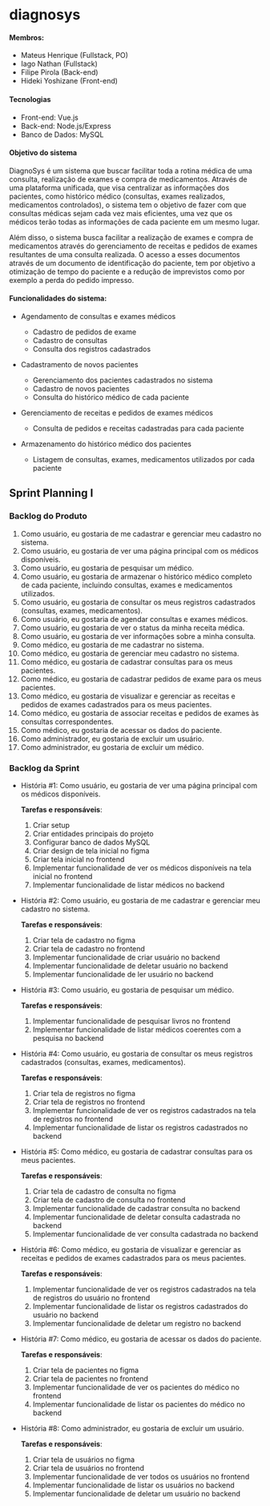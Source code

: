 # diagnosys

#### Membros:
- Mateus Henrique (Fullstack, PO)
- Iago Nathan (Fullstack)
- Filipe Pirola (Back-end)
- Hideki Yoshizane (Front-end)

#### Tecnologias
- Front-end: Vue.js
- Back-end: Node.js/Express
- Banco de Dados: MySQL

#### Objetivo do sistema

DiagnoSys é um sistema que buscar facilitar toda a rotina médica de uma consulta, realização de exames e compra de medicamentos. Através de uma plataforma unificada, que visa centralizar as informações dos pacientes, como histórico médico (consultas, exames realizados, medicamentos controlados), o sistema tem o objetivo de fazer com que consultas médicas sejam cada vez mais eficientes, uma vez que os médicos terão todas as informações de cada paciente em um mesmo lugar.

Além disso, o sistema busca facilitar a realização de exames e compra de medicamentos através do gerenciamento de receitas e pedidos de exames resultantes de uma consulta realizada. O acesso a esses documentos através de um documento de identificação do paciente, tem por objetivo a otimização de tempo do paciente e a redução de imprevistos como por exemplo a perda do pedido impresso.

#### Funcionalidades do sistema:

- Agendamento de consultas e exames médicos
  - Cadastro de pedidos de exame
  - Cadastro de consultas
  - Consulta dos registros cadastrados

- Cadastramento de novos pacientes
  - Gerenciamento dos pacientes cadastrados no sistema
  - Cadastro de novos pacientes
  - Consulta do histórico médico de cada paciente

- Gerenciamento de receitas e pedidos de exames médicos
  - Consulta de pedidos e receitas cadastradas para cada paciente

- Armazenamento do histórico médico dos pacientes
  - Listagem de consultas, exames, medicamentos utilizados por cada paciente

## Sprint Planning I

### Backlog do Produto

 1. Como usuário, eu gostaria de me cadastrar e gerenciar meu cadastro no sistema.
 2. Como usuário, eu gostaria de ver uma página principal com os médicos disponíveis.
 3. Como usuário, eu gostaria de pesquisar um médico.
 4. Como usuário, eu gostaria de armazenar o histórico médico completo de cada paciente, incluindo consultas, exames e medicamentos utilizados.
 5. Como usuário, eu gostaria de consultar os meus registros cadastrados (consultas, exames, medicamentos).
 6. Como usuário, eu gostaria de agendar consultas e exames médicos.
 7. Como usuário, eu gostaria de ver o status da minha receita médica.
 8. Como usuário, eu gostaria de ver informações sobre a minha consulta.
 9. Como médico, eu gostaria de me cadastrar no sistema.
 10. Como médico, eu gostaria de gerenciar meu cadastro no sistema.
 11. Como médico, eu gostaria de cadastrar consultas para os meus pacientes.
 12. Como médico, eu gostaria de cadastrar pedidos de exame para os meus pacientes.
 13. Como médico, eu gostaria de visualizar e gerenciar as receitas e pedidos de exames cadastrados para os meus pacientes.
 14. Como médico, eu gostaria de associar receitas e pedidos de exames às consultas correspondentes.
 15. Como médico, eu gostaria de acessar os dados do paciente.
 16. Como administrador, eu gostaria de excluir um usuário.
 17. Como administrador, eu gostaria de excluir um médico.

### Backlog da Sprint

- História #1: Como usuário, eu gostaria de ver uma página principal com os médicos disponíveis.
    
    **Tarefas e responsáveis**:
    
    1. Criar setup
    2. Criar entidades principais do projeto
    3. Configurar banco de dados MySQL
    4. Criar design de tela inicial no figma
    5. Criar tela inicial no frontend
    6. Implementar funcionalidade de ver os médicos disponíveis na tela inicial no frontend 
    7. Implementar funcionalidade de listar médicos no backend
       
- História #2: Como usuário, eu gostaria de me cadastrar e gerenciar meu cadastro no sistema.
    
    **Tarefas e responsáveis**:
    
    1. Criar tela de cadastro no figma
    2. Criar tela de cadastro no frontend
    3. Implementar funcionalidade de criar usuário no backend
    4. Implementar funcionalidade de deletar usuário no backend
    5. Implementar funcionalidade de ler usuário no backend

- História #3: Como usuário, eu gostaria de pesquisar um médico.
    
    **Tarefas e responsáveis**:
    
    1. Implementar funcionalidade de pesquisar livros no frontend 
    2. Implementar funcionalidade de listar médicos coerentes com a pesquisa no backend

- História #4: Como usuário, eu gostaria de consultar os meus registros cadastrados (consultas, exames, medicamentos).
    
    **Tarefas e responsáveis**:
    
    1. Criar tela de registros no figma
    2. Criar tela de registros no frontend
    3. Implementar funcionalidade de ver os registros cadastrados na tela de registros no frontend 
    4. Implementar funcionalidade de listar os registros cadastrados no backend
      
- História #5: Como médico, eu gostaria de cadastrar consultas para os meus pacientes.
    
    **Tarefas e responsáveis**:
    
    1. Criar tela de cadastro de consulta no figma
    2. Criar tela de cadastro de consulta no frontend
    3. Implementar funcionalidade de cadastrar consulta no backend
    4. Implementar funcionalidade de deletar consulta cadastrada no backend
    5. Implementar funcionalidade de ver consulta cadastrada no backend

- História #6: Como médico, eu gostaria de visualizar e gerenciar as receitas e pedidos de exames cadastrados para os meus pacientes.
    
    **Tarefas e responsáveis**:
    
    1. Implementar funcionalidade de ver os registros cadastrados na tela de registros do usuário no frontend 
    2. Implementar funcionalidade de listar os registros cadastrados do usuário no backend
    3. Implementar funcionalidade de deletar um registro no backend
 
- História #7: Como médico, eu gostaria de acessar os dados do paciente.
    
    **Tarefas e responsáveis**:

    1. Criar tela de pacientes no figma
    2. Criar tela de pacientes no frontend
    3. Implementar funcionalidade de ver os pacientes do médico no frontend 
    4. Implementar funcionalidade de listar os pacientes do médico no backend
 
- História #8: Como administrador, eu gostaria de excluir um usuário.
    
    **Tarefas e responsáveis**:

    1. Criar tela de usuários no figma
    2. Criar tela de usuários no frontend
    3. Implementar funcionalidade de ver todos os usuários no frontend 
    4. Implementar funcionalidade de listar os usuários no backend
    5. Implementar funcionalidade de deletar um usuário no backend
    
